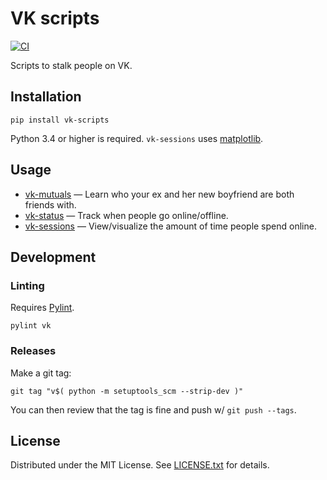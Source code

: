 VK scripts
==========

[![CI](https://github.com/egor-tensin/vk-scripts/actions/workflows/ci.yml/badge.svg)](https://github.com/egor-tensin/vk-scripts/actions/workflows/ci.yml)

Scripts to stalk people on VK.

Installation
------------

    pip install vk-scripts


Python 3.4 or higher is required.
`vk-sessions` uses [matplotlib].

[matplotlib]: http://matplotlib.org/

Usage
-----

* [vk-mutuals] &mdash; Learn who your ex and her new boyfriend are both friends
with.
* [vk-status] &mdash; Track when people go online/offline.
* [vk-sessions] &mdash; View/visualize the amount of time people spend online.

[vk-mutuals]: docs/mutuals.md
[vk-status]: docs/status.md
[vk-sessions]: docs/sessions.md

Development
-----------

### Linting

Requires [Pylint].

    pylint vk

[Pylint]: https://www.pylint.org/

### Releases

Make a git tag:

    git tag "v$( python -m setuptools_scm --strip-dev )"

You can then review that the tag is fine and push w/ `git push --tags`.

License
-------

Distributed under the MIT License.
See [LICENSE.txt] for details.

[LICENSE.txt]: LICENSE.txt
